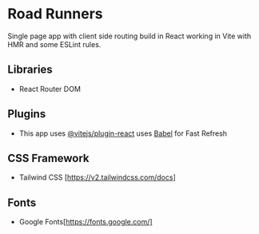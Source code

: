 # Road Runners

Single page app with client side routing build in React working in Vite with HMR and some ESLint rules.

## Libraries

- React Router DOM

## Plugins

- This app uses [@vitejs/plugin-react](https://github.com/vitejs/vite-plugin-react/blob/main/packages/plugin-react/README.md) uses [Babel](https://babeljs.io/) for Fast Refresh

## CSS Framework

- Tailwind CSS [https://v2.tailwindcss.com/docs]

## Fonts

- Google Fonts[https://fonts.google.com/]
